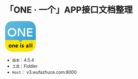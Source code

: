 # 「ONE · 一个」APP接口文档整理

<img src="https://github.com/Limuyang1013/one-api-collect/blob/master/one.png" width = "20%"/>

- `版本`：4.5.4
- `工具`：Fiddler
- `Host`： v3.wufazhuce.com:8000
